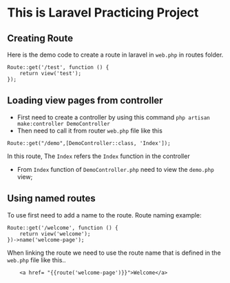 # This is Laravel Practicing Project


## Creating Route
Here is the demo code to create a route in laravel in `web.php` in routes folder.
```
Route::get('/test', function () {
    return view('test');
});
```

## Loading view pages from controller
- First need to create a controller by using this command ```php artisan make:controller DemoController```
- Then need to call it from router ```web.php``` file like this 
```
Route::get("/demo",[DemoController::class, 'Index']);
``` 
In this route, The ```Index``` refers the ```Index``` function in the controller
- From ```Index``` function of ```DemoController.php``` need to view the ```demo.php``` view; 

## Using named routes
To use first need to add a name to the route. Route naming example: 
```
Route::get('/welcome', function () {
    return view('welcome');
})->name('welcome-page');
```
When linking the route we need to use the route name that is defined in the ```web.php``` file like this..
```
    <a href= "{{route('welcome-page')}}">Welcome</a>
```
